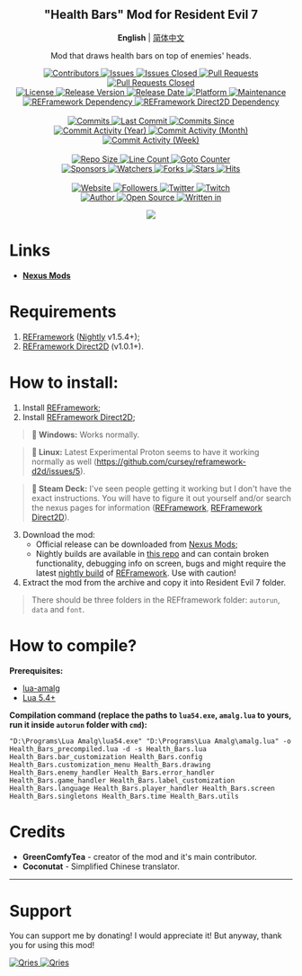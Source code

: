 <p align="center">
	<h2 align="center"><b>"Health Bars" Mod for Resident Evil 7</b></h2>
	<p align="center">
		<b>English</b> | <a href="README_CN.md">简体中文</a>
	</p>
	<p align="center">Mod that draws health bars on top of enemies' heads.</p>
</p>

<p align="center">
	<a href="https://github.com/GreenComfyTea/RE7-Health-Bars/graphs/contributors">
		<img alt="Contributors" src="https://custom-icon-badges.demolab.com/github/contributors/GreenComfyTea/RE7-Health-Bars?logo=person-add" />
	</a>
	<a href="https://github.com/GreenComfyTea/RE7-Health-Bars/issues">
		<img alt="Issues" src="https://custom-icon-badges.demolab.com/github/issues/GreenComfyTea/RE7-Health-Bars?logo=issue-opened" />
	</a>
	<a href="https://github.com/GreenComfyTea/RE7-Health-Bars/issues">
		<img alt="Issues Closed" src="https://custom-icon-badges.demolab.com/github/issues-closed/GreenComfyTea/RE7-Health-Bars?logo=issue-closed" />
	</a>
	<a href="https://github.com/GreenComfyTea/RE7-Health-Bars/pulls">
		<img alt="Pull Requests" src="https://custom-icon-badges.demolab.com/github/issues-pr/GreenComfyTea/RE7-Health-Bars?logo=git-pull-request" />
	</a>
	<a href="https://github.com/GreenComfyTea/RE7-Health-Bars/pulls">
		<img alt="Pull Requests Closed" src="https://custom-icon-badges.demolab.com/github/issues-pr-closed/GreenComfyTea/RE7-Health-Bars?logo=git-pull-request-closed" />
	</a>
	<br>
	<a href="https://github.com/GreenComfyTea/RE7-Health-Bars/blob/main/LICENSE">
		<img alt="License" src="https://custom-icon-badges.demolab.com/github/license/GreenComfyTea/RE7-Health-Bars?logo=law" />
	</a>
	<a href="https://github.com/GreenComfyTea/RE7-Health-Bars/releases">
		<img alt="Release Version" src="https://custom-icon-badges.demolab.com/github/v/release/GreenComfyTea/RE7-Health-Bars?logo=tag" />
	</a>
	<a href="https://github.com/GreenComfyTea/RE7-Health-Bars/releases">
		<img alt="Release Date" src="https://custom-icon-badges.demolab.com/github/release-date/GreenComfyTea/RE7-Health-Bars?logo=clock" />
	</a>
	<a href="">
		<img alt="Platform" src="https://custom-icon-badges.demolab.com/badge/platform-win%20%7C%20linux%20%7C%20steam%20deck-blue?logo=device-desktop" />
	</a>
	<a href="">
		<img alt="Maintenance" src="https://custom-icon-badges.demolab.com/maintenance/yes/2024?logo=tools" />
	</a>
	<br>
	<a href="https://nexusmods.com/residentevil22019/mods/1097">
		<img alt="REFramework Dependency" src="https://custom-icon-badges.demolab.com/badge/dependency-REFramework%20v1.5.4%2B-green?logo=package-dependencies" />
	</a>
   	<a href="https://nexusmods.com/residentevil22019/mods/1475">
		<img alt="REFramework Direct2D Dependency" src="https://custom-icon-badges.demolab.com/badge/dependency-REFramework%20Direct2D%20v1.0.1%2B-yellow?logo=package-dependencies" />
	</a>
		<br>
	<br>
	<a href="https://github.com/GreenComfyTea/RE7-Health-Bars/commits/main">
		<img alt="Commits" src="https://custom-icon-badges.demolab.com/github/commit-activity/t/GreenComfyTea/RE7-Health-Bars?logo=git-commit" />
	</a>
	<a href="https://github.com/GreenComfyTea/RE7-Health-Bars/commits/main">
		<img alt="Last Commit" src="https://custom-icon-badges.demolab.com/github/last-commit/GreenComfyTea/RE7-Health-Bars?logo=git-commit" />
	</a>
	<a href="https://github.com/GreenComfyTea/RE7-Health-Bars/commits/main">
		<img alt="Commits Since" src="https://custom-icon-badges.demolab.com/github/commits-since/GreenComfyTea/RE7-Health-Bars/latest?logo=git-commit" />
	</a>
	<br>
	<a href="https://github.com/GreenComfyTea/RE7-Health-Bars/graphs/commit-activity">
		<img alt="Commit Activity (Year)" src="https://custom-icon-badges.demolab.com/github/commit-activity/y/GreenComfyTea/RE7-Health-Bars?logo=pulse" />
	</a>
	<a href="https://github.com/GreenComfyTea/RE7-Health-Bars/graphs/commit-activity">
		<img alt="Commit Activity (Month)" src="https://custom-icon-badges.demolab.com/github/commit-activity/m/GreenComfyTea/RE7-Health-Bars?logo=pulse" />
	</a>
	<a href="https://github.com/GreenComfyTea/RE7-Health-Bars/graphs/commit-activity">
		<img alt="Commit Activity (Week)" src="https://custom-icon-badges.demolab.com/github/commit-activity/w/GreenComfyTea/RE7-Health-Bars?logo=pulse" />
	</a>
	<br>
	<br>
	<a href="">
		<img alt="Repo Size" src="https://custom-icon-badges.demolab.com/github/repo-size/GreenComfyTea/RE7-Health-Bars?logo=database" />
	</a>
	<a href="">
		<img alt="Line Count" src="https://sloc.xyz/github/GreenComfyTea/RE7-Health-Bars" />
	</a>
	<a href="">
		<img alt="Goto Counter" src="https://custom-icon-badges.demolab.com/github/search/GreenComfyTea/RE7-Health-Bars/goto?logo=git-compare" />
	</a>
	<br>
	<a href="https://github.com/sponsors/GreenComfyTea">
		<img alt="Sponsors" src="https://custom-icon-badges.demolab.com/github/sponsors/GreenComfyTea?logo=heart" />
	</a>
	<a href="https://github.com/GreenComfyTea/RE7-Health-Bars/watchers">
		<img alt="Watchers" src="https://custom-icon-badges.demolab.com/github/watchers/GreenComfyTea/RE7-Health-Bars?logo=eye" />
	</a>
	<a href="https://github.com/GreenComfyTea/RE7-Health-Bars/forks">
		<img alt="Forks" src="https://custom-icon-badges.demolab.com/github/forks/GreenComfyTea/RE7-Health-Bars?logo=repo-forked" />
	</a>
	<a href="https://github.com/GreenComfyTea/RE7-Health-Bars/stargazers">
		<img alt="Stars" src="https://custom-icon-badges.demolab.com/github/stars/GreenComfyTea/RE7-Health-Bars?logo=star" />
	</a>
	<a href="https://github.com/GreenComfyTea/RE7-Health-Bars/graphs/traffic">
		<img alt="Hits" src="https://custom-icon-badges.demolab.com/endpoint?url=https://hits.dwyl.com/GreenComfyTea/RE7-Health-Bars.json?color=blue&logo=eye" />
	</a>
	<br>
	<br>
	<a href="https://nexusmods.com/residentevil7/mods/132">
		<img alt="Website" src="https://custom-icon-badges.demolab.com/website?down_color=red&down_message=down&up_color=brightgreen&up_message=up&logo=link&url=https://nexusmods.com/residentevil7/mods/132" />
	</a>
	<a href="https://github.com/GreenComfyTea?tab=followers">
		<img alt="Followers" src="https://custom-icon-badges.demolab.com/github/followers/GreenComfyTea?logo=people" />
	</a>
	<a href="https://twitter.com/GreenComfyTea">
		<img alt="Twitter" src="https://img.shields.io/twitter/follow/GreenComfyTea?logo=twitter" />
	</a>
	<a href="https://twitch.tv/GreenComfyTea">
		<img alt="Twitch" src="https://img.shields.io/twitch/status/GreenComfyTea?logo=twitch" />
	</a>
	<br>
	<a href="https://github.com/GreenComfyTea">
		<img alt="Author" src="https://custom-icon-badges.demolab.com/badge/author-GreenComfyTea-green?logo=person" />
	</a>
	<a href="https://github.com/topics/open-source">
		<img alt="Open Source" src="https://img.shields.io/badge/open%20source-%20yes-brightgreen?logo=openvpn" />
	</a>
	<a href="https://cursey.github.io/reframework-book/index.html#lua-scripting">
		<img alt="Written in" src="https://custom-icon-badges.demolab.com/badge/written in-lua-000080?logo=terminal" />
	</a>
</p>

<p align="center">
	<a>
		<img align="center" src="https://github.com/GreenComfyTea/RE7-Health-Bars/assets/30152047/d01e72c7-3f64-4a9b-b20a-b95d90d098f0" />
	</a>
</p>

# Links
* **[Nexus Mods](https://nexusmods.com/residentevil7/mods/132)**

# Requirements
1. [REFramework](https://nexusmods.com/residentevil7/mods/80) ([Nightly](https://github.com/praydog/REFramework-nightly/releases) v1.5.4+);
2. [REFramework Direct2D](https://www.nexusmods.com/residentevil7/mods/131) (v1.0.1+).

# How to install:
1. Install [REFramework](https://github.com/praydog/REFramework-nightly/releases);
2. Install [REFramework Direct2D](https://www.nexusmods.com/residentevil7/mods/131);
>**:pushpin: Windows:** Works normally.

>**:pushpin: Linux:** Latest Experimental Proton seems to have it working normally as well (https://github.com/cursey/reframework-d2d/issues/5).

>**:pushpin: Steam Deck:** I've seen people getting it working but I don't have the exact instructions. You will have to figure it out yourself and/or search the nexus pages for information ([REFramework](https://nexusmods.com/residentevil22019/mods/1097), [REFramework Direct2D](https://nexusmods.com/monsterhunterrise/mods/134)).


3. Download the mod:
    * Official release can be downloaded from [Nexus Mods](https://nexusmods.com/residentevil7/mods/132);
    * Nightly builds are available in [this repo](https://github.com/GreenComfyTea/RE7-Health-Bars) and can contain broken functionality, debugging info on screen, bugs and might require the latest [nightly build](https://github.com/praydog/REFramework-nightly/releases) of [REFramework](https://nexusmods.com/residentevil7/mods/80). Use with caution!
4. Extract the mod from the archive and copy it into Resident Evil 7 folder.  

> There should be three folders in the REFframework folder: `autorun`, `data` and `font`.

# How to compile?
**Prerequisites:**
+ [lua-amalg](https://github.com/siffiejoe/lua-amalg)    
+ [Lua 5.4+](https://lua.org/)  

**Compilation command (replace the paths to `lua54.exe`, `amalg.lua` to yours, run it inside `autorun` folder with `cmd`):**

`"D:\Programs\Lua Amalg\lua54.exe" "D:\Programs\Lua Amalg\amalg.lua" -o Health_Bars_precompiled.lua -d -s Health_Bars.lua Health_Bars.bar_customization Health_Bars.config Health_Bars.customization_menu Health_Bars.drawing Health_Bars.enemy_handler Health_Bars.error_handler Health_Bars.game_handler Health_Bars.label_customization Health_Bars.language Health_Bars.player_handler Health_Bars.screen Health_Bars.singletons Health_Bars.time Health_Bars.utils`

# Credits
+ **GreenComfyTea** - creator of the mod and it's main contributor.   
+ **Coconutat** - Simplified Chinese translator.  

***
# Support

You can support me by donating! I would appreciate it! But anyway, thank you for using this mod!

 <a href="https://streamelements.com/GreenComfyTea/tip">
  <img alt="Qries" src="https://panels.twitch.tv/panel-48897356-image-c6155d48-b689-4240-875c-f3141355cb56">
</a>
<a href="https://ko-fi.com/GreenComfyTea">
  <img alt="Qries" src="https://panels.twitch.tv/panel-48897356-image-c2fcf835-87e4-408e-81e8-790789c7acbc">
</a>
